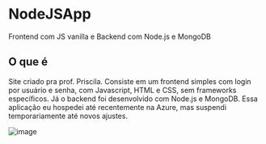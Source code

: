 # NodeJSApp
Frontend com JS vanilla e Backend com Node.js e MongoDB

## O que é
Site criado pra prof. Priscila. Consiste em um frontend simples com login por usuário e senha, com Javascript, HTML e CSS, sem frameworks específicos. Já o backend foi desenvolvido com Node.js e MongoDB. Essa aplicação eu hospedei até recentemente na Azure, mas suspendi temporariamente até novos ajustes.

![image](https://github.com/user-attachments/assets/edba737a-49ba-4d38-843c-3eed54cdec5c)
